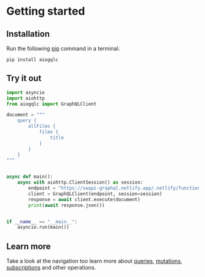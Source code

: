 # Getting started

## Installation

Run the following [pip](https://pip.pypa.io/en/stable/getting-started/) command in a terminal:

`pip install aiogqlc`

## Try it out

```python
import asyncio
import aiohttp
from aiogqlc import GraphQLClient

document = """
    query {
        allFilms {
            films {
                title
            }
        }
    }
"""


async def main():
    async with aiohttp.ClientSession() as session:
        endpoint = "https://swapi-graphql.netlify.app/.netlify/functions/index"
        client = GraphQLClient(endpoint, session=session)
        response = await client.execute(document)
        print(await response.json())


if __name__ == "__main__":
    asyncio.run(main())
```

## Learn more

Take a look at the navigation too learn more about
[queries](queries.md), [mutations](mutations.md), [subscriptions](subscriptions.md) and other operations.
